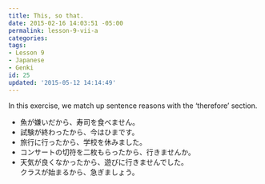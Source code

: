 ```yaml
---
title: This, so that.
date: 2015-02-16 14:03:51 -05:00
permalink: lesson-9-vii-a
categories:
tags:
- Lesson 9
- Japanese
- Genki
id: 25
updated: '2015-05-12 14:14:49'
---
```


In this exercise, we match up sentence reasons with the ‘therefore’ section.

- 魚が嫌いだから、寿司を食べません。
- 試験が終わったから、今はひまです。
- 旅行に行ったから、学校を休みました。
- コンサートの切符を二枚もらったから、行きませんか。
- 天気が良くなかったから、遊びに行きませんでした。  
 クラスが始まるから、急ぎましょう。
